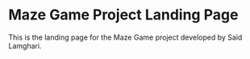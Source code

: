 # Maze Game Project Landing Page

This is the landing page for the Maze Game project developed by Said Lamghari.

